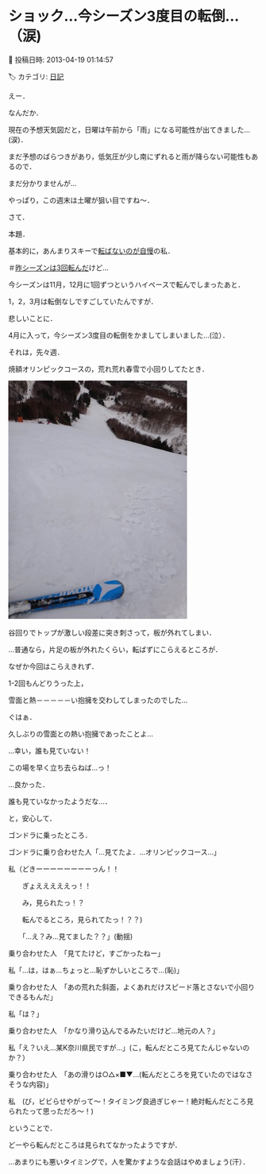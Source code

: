 # ショック…今シーズン3度目の転倒…（涙)

📅 投稿日時: 2013-04-19 01:14:57

🏷️ カテゴリ: [日記](cc4b5682fb7b8b144980957a978653fb0.md)

えー．





なんだか．


現在の予想天気図だと，日曜は午前から「雨」になる可能性が出てきました…(涙)．


まだ予想のばらつきがあり，低気圧が少し南にずれると雨が降らない可能性もあるので．


まだ分かりませんが…


やっぱり，この週末は土曜が狙い目ですね～．





さて．


本題．


基本的に，あんまりスキーで[転ばないのが自慢](ee5275dde0fb9f9bec07df8fb15accd90.md)の私．


＃[昨シーズンは3回転んだ](e1f02536e653f68df450d63e910d0872d.md)けど…





今シーズンは11月，12月に1回ずつというハイペースで転んでしまったあと．


1，2，3月は転倒なしですごしていたんですが．


悲しいことに．


4月に入って，今シーズン3度目の転倒をかましてしまいました…(泣）．





それは，先々週．


焼額オリンピックコースの，荒れ荒れ春雪で小回りしてたとき．




![845d0e0ddb8e85fffc861b0a4d929a88.jpg](images/845d0e0ddb8e85fffc861b0a4d929a88.jpg)




谷回りでトップが激しい段差に突き刺さって，板が外れてしまい．


…普通なら，片足の板が外れたくらい，転ばずにこらえるところが．


なぜか今回はこらえきれず．


1-2回もんどりうった上，


雪面と熱－－－－－い抱擁を交わしてしまったのでした…





ぐはぁ．


久しぶりの雪面との熱い抱擁であったことよ…





…幸い，誰も見ていない！


この場を早く立ち去らねば…っ！





…良かった．


誰も見ていなかったようだな…．


と，安心して．


ゴンドラに乗ったところ．





ゴンドラに乗り合わせた人「…見てたよ．…オリンピックコース…」





私（どきーーーーーーーーっん！！　


　　ぎょえええええっ！！


　　み，見られたっ！？


　　転んでるところ，見られてたっ！？？)


　　「…え？み…見てました？？」(動揺)





乗り合わせた人　「見てたけど，すごかったねー」





私「…は，はぁ…ちょっと…恥ずかしいところで…(恥)」





乗り合わせた人　「あの荒れた斜面，よくあれだけスピード落とさないで小回りできるもんだ」





私「は？」





乗り合わせた人　「かなり滑り込んでるみたいだけど…地元の人？」





私「え？いえ…某K奈川県民ですが…」(こ，転んだところ見てたんじゃないのか？）





乗り合わせた人　「あの滑りは○△×■▼…(転んだところを見ていたのではなさそうな内容)」





私　(び，ビビらせやがって～！タイミング良過ぎじゃー！絶対転んだところ見られたって思っただろ～！)





ということで．


どーやら転んだところは見られてなかったようですが．





…あまりにも悪いタイミングで，人を驚かすような会話はやめましょう(汗）．
